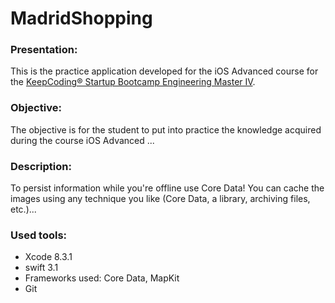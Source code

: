 # MadridShopping
### Presentation:
This is the practice application developed for the iOS Advanced course for the [KeepCoding® Startup Bootcamp Engineering Master IV](https://keepcoding.io/en/).

### Objective:
The objective is for the student to put into practice the knowledge acquired during the course iOS Advanced ...

### Description:
To persist information while you're offline use Core Data! You can cache the images using any technique you like (Core Data, a library, archiving files, etc.)...

### Used tools:
* Xcode 8.3.1
* swift 3.1
* Frameworks used: Core Data, MapKit
* Git
